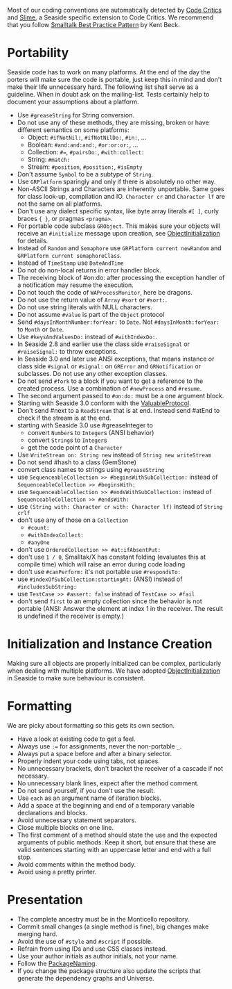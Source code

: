 Most of our coding conventions are automatically detected by [Code Critics](http://st-www.cs.uiuc.edu/users/brant/Refactory/Lint.html) and [Slime](http://www.lukas-renggli.ch/blog/slime), a Seaside specific extension to Code Critics. We recommend that you follow [Smalltalk Best Practice Pattern](http://www.amazon.com/Smalltalk-Best-Practice-Patterns-Kent/dp/013476904X) by Kent Beck.

# Portability #

Seaside code has to work on many platforms. At the end of the day the porters will make sure the code is portable, just keep this in mind and don't make their life unnecessary hard. The following list shall serve as a guideline. When in doubt ask on the mailing-list. Tests certainly help to document your assumptions about a platform.

  * Use `#greaseString` for String conversion.
  * Do not use any of these methods, they are missing, broken or have different semantics on some platforms:
    * Object: `#ifNotNil:`, `#ifNotNilDo:`, `#in:`, ...
    * Boolean: `#and:and:and:`, `#or:or:or:`, ...
    * Collection: `#=`, `#pairsDo:`, `#with:collect:`
    * String: `#match:`
    * Stream: `#position`, `#position:`, `#isEmpty`
  * Don't assume `Symbol` to be a subtype of `String`.
  * Use `GRPlatform` sparingly and only if there is absolutely no other way.
  * Non-ASCII Strings and Characters are inherently unportable. Same goes for class look-up, compilation and IO. `Character cr` and `Character lf` are not the same on all platforms.
  * Don't use any dialect specific syntax, like byte array literals `#[ ]`, curly braces `{ }`, or pragmas `<pragma>`.
  * For portable code subclass `GRObject`. This makes sure your objects will receive an `#initialize` message upon creation, see [ObjectInitialization](ObjectInitialization.md) for details.
  * Instead of `Random` and `Semaphore` use `GRPlatform current newRandom` and `GRPlatform current semaphoreClass`.
  * Instead of `TimeStamp` use `DateAndTime`
  * Do not do non-local returns in error handler block.
  * The receiving block of #on:do: after processing the exception handler of a notification may resume the execution.
  * Do not touch the code of `WAProcessMonitor`, here be dragons.
  * Do not use the return value of `Array` `#sort` or `#sort:`.
  * Do not use string literals with NULL characters.
  * Do not assume `#value` is part of the `Object` protocol
  * Send `#daysInMonthNumber:forYear:` to `Date`. Not `#daysInMonth:forYear:` to `Month` or `Date`.
  * Use `#keysAndValuesDo:` instead of `#withIndexDo:`.
  * In Seaside 2.8 and earlier use the class side `#raiseSignal` or `#raiseSignal:` to throw exceptions.
  * In Seaside 3.0 and later use ANSI exceptions, that means instance or class side `#signal` or `#signal:` on `GRError` and `GRNotification` or subclasses. Do not use any other exception classes.
  * Do not send `#fork` to a block if you want to get a reference to the created process. Use a combination of `#newProcess` and `#resume`.
  * The second argument passed to `#on:do:` must be a one argument block.
  * Starting with Seaside 3.0 conform with the [ValuableProtocol](ValuableProtocol.md).
  * Don't send #next to a `ReadStream` that is at end. Instead send #atEnd to check if the stream is at the end.
  * starting with Seaside 3.0 use #greaseInteger to
    * convert `Number`s to `Integer`s (ANSI behavior)
    * convert `String`s to `Integer`s
    * get the code point of a `Character`
  * Use `WriteStream on: String new` instead of `String new writeStream`
  * Do not send #hash to a class (GemStone)
  * convert class names to strings using `#greaseString`
  * use `SequenceableCollection >> #beginsWithSubCollection:` instead of `SequenceableCollection >> #beginsWith:`
  * use `SequenceableCollection >> #endsWithSubCollection:` instead of `SequenceableCollection >> #endsWith:`
  * use `(String with: Character cr with: Character lf)` instead of `String crlf`
  * don't use any of those on a `Collection`
    * `#count:`
    * `#withIndexCollect:`
    * `#anyOne`
  * don't use `OrderedCollection >> #at:ifAbsentPut:`
  * don't use `1 / 0`, Smalltak/X has constant folding (evaluates this at compile time) which will raise an error during code loading
  * don't use `#canPerform:` it's not portable use `#respondsTo:`
  * use `#indexOfSubCollection:startingAt:` (ANSI) instead of `#includesSubString:`
  * use `TestCase >> #assert: false` instead of `TestCase >> #fail`
  * don't send `first` to an empty collection since the behavior is not portable (ANSI: Answer the element at index 1 in the receiver. The result is undefined if the receiver is empty.)

# Initialization and Instance Creation #

Making sure all objects are properly initialized can be complex, particularly when dealing with multiple platforms. We have adopted [ObjectInitialization](ObjectInitialization.md) in Seaside to make sure behaviour is consistent.

# Formatting #

We are picky about formatting so this gets its own section.

  * Have a look at existing code to get a feel.
  * Always use `:=` for assignments, never the non-portable `_`.
  * Always put a space before and after a binary selector.
  * Properly indent your code using tabs, not spaces.
  * No unnecessary brackets, don't bracket the receiver of a cascade if not necessary.
  * No unnecessary blank lines, expect after the method comment.
  * Do not send yourself, if you don't use the result.
  * Use `each` as an argument name of iteration blocks.
  * Add a space at the beginning and end of a temporary variable declarations and blocks.
  * Avoid unnecessary statement separators.
  * Close multiple blocks on one line.
  * The first comment of a method should state the use and the expected arguments of public methods. Keep it short, but ensure that these are valid sentences starting with an uppercase letter and end with a full stop.
  * Avoid comments within the method body.
  * Avoid using a pretty printer.

# Presentation #
  * The complete ancestry must be in the Monticello repository.
  * Commit small changes (a single method is fine), big changes make merging hard.
  * Avoid the use of `#style` and `#script` if possible.
  * Refrain from using IDs and use CSS classes instead.
  * Use your author initials as author initials, not your name.
  * Follow the [PackageNaming](PackageNaming.md).
  * If you change the package structure also update the scripts that generate the dependency graphs and Universe.